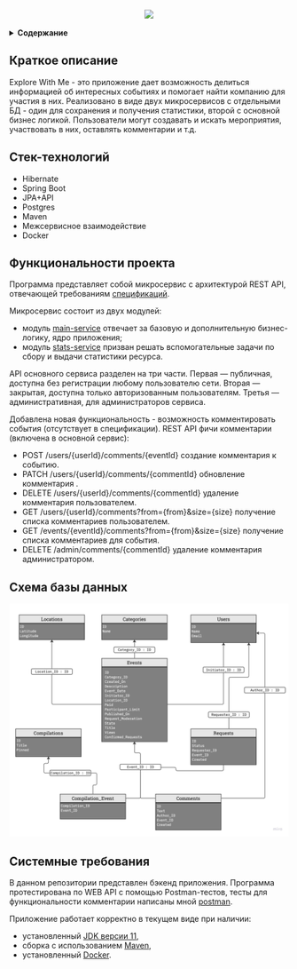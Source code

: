 <!-- PROJECT LOGO -->
<br />
<div align="center">
  <a href="https://github.com/github_username/repo_name">
    <img src="https://x-lines.ru/letters/i/cyrillicscript/1533/b4b4b6/42/0/eih8y5dxqj11y75jqtwny5mf.png">

  </a>

  <p align="center">
  </p>
</div>

</details>
<details><summary><b>Содержание</b></summary>
  
    1. Краткое описание
    2. Стек-технологий
    3. Функциональности проекта
    4. Схема базы данных
    5. Системные требования
    
</details>

## Краткое описание
Explore With Me - это приложение дает возможность делиться информацией об интересных событиях и помогает найти компанию для участия в них. Реализовано в виде двух микросервисов с отдельными БД - один для сохранения и получения статистики, второй с основной бизнес логикой. Пользователи могут создавать и искать мероприятия, участвовать в них, оставлять комментарии и т.д.

## Стек-технологий
* Hibernate
* Spring Boot
* JPA+API
* Postgres
* Maven
* Межсервисное взаимодействие
* Docker

## Функциональности проекта
Программа представляет собой микросервис с архитектурой REST API, отвечающей требованиям [спецификаций](./ewm-main-service-spec.json).

Микросервис состоит из двух модулей:
* модуль [main-service](./main-service) отвечает за базовую и дополнительную бизнес-логику, ядро приложения;
* модуль [stats-service](./stats-service) призван решать вспомогательные задачи по сбору и выдачи статистики ресурса.

API основного сервиса разделен на три части. Первая — публичная, доступна без регистрации любому пользователю сети. Вторая — закрытая, доступна только авторизованным пользователям. Третья — административная, для администраторов сервиса. 

Добавлена новая функциональность - возможность комментировать события (отсутствует в спецификации).
REST API фичи комментарии (включена в основной сервис):

* POST /users/{userId}/comments/{eventId} создание комментария к событию.	 
* PATCH /users/{userId}/comments/{commentId} обновление комментария .
* DELETE /users/{userId}/comments/{commentId} удаление комментария пользователем.
* GET /users/{userId}/comments?from={from}&size={size} получение списка комментариев пользователем.
* GET /events/{eventId}/comments?from={from}&size={size} получение списка комментариев для события.
* DELETE /admin/comments/{commentId} удаление комментария администратором.


## Схема базы данных
![ShareIt Data Base diagram](https://github.com/DmitreeV/java-explore-with-me/blob/feature_comments/image/db%20diagramm.jpg)

## Системные требования

В данном репозитории представлен бэкенд приложения. Программа протестирована по WEB API с помощью
Postman-тестов, тесты для функциональности комментарии написаны мной [postman](./postman/).

Приложение работает корректно в текущем виде при наличии:

- установленный [JDK версии 11](https://docs.aws.amazon.com/corretto/),
- сборка с использованием [Maven](https://maven.apache.org/),
- установленный [Docker](https://www.docker.com/products/docker-desktop/).
